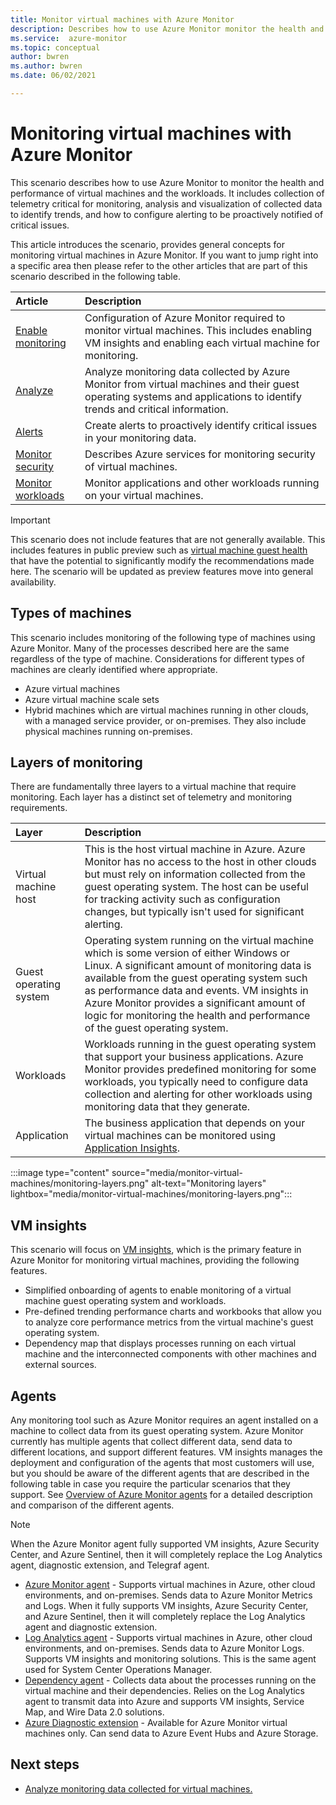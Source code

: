 ```yaml
---
title: Monitor virtual machines with Azure Monitor
description: Describes how to use Azure Monitor monitor the health and performance of  virtual machines and the workloads.
ms.service:  azure-monitor
ms.topic: conceptual
author: bwren
ms.author: bwren
ms.date: 06/02/2021

---
```


# Monitoring virtual machines with Azure Monitor
This scenario describes how to use Azure Monitor to monitor the health and performance of  virtual machines and the workloads. It includes collection of telemetry critical for monitoring, analysis and visualization of collected data to identify trends, and how to configure alerting to be proactively notified of critical issues.

This article introduces the scenario, provides general concepts for monitoring virtual machines in Azure Monitor. If you want to jump right into a specific area then please refer to the other articles that are part of this scenario described in the following table.

| Article | Description |
|:---|:---|
| [Enable monitoring](monitor-virtual-machine-configure.md) | Configuration of Azure Monitor required to monitor virtual machines. This includes enabling VM insights and enabling each virtual machine for monitoring.  |
| [Analyze](monitor-virtual-machine-analyze.md) | Analyze monitoring data collected by Azure Monitor from virtual machines and their guest operating systems and applications to identify trends and critical information. |
| [Alerts](monitor-virtual-machine-alerts.md)   | Create alerts to proactively identify critical issues in your monitoring data. |
| [Monitor security](monitor-virtual-machine-security.md) | Describes Azure services for monitoring security of virtual machines. |
| [Monitor workloads](monitor-virtual-machine-workloads.md) | Monitor applications and other workloads running on your virtual machines. |

> [!IMPORTANT]
> This scenario does not include features that are not generally available. This includes features in public preview such as [virtual machine guest health](vminsights-health-overview.md) that have the potential to significantly modify the recommendations made here. The scenario will be updated as preview features move into general availability.


## Types of machines
This scenario includes monitoring of the following type of machines using Azure Monitor. Many of the processes described here are the same regardless of the type of machine. Considerations for different types of machines are clearly identified where appropriate.

- Azure virtual machines
- Azure virtual machine scale sets
- Hybrid machines which are virtual machines running in other clouds, with a managed service provider, or on-premises. They also include physical machines running on-premises.

## Layers of monitoring
There are fundamentally three layers to a virtual machine that require monitoring. Each layer has a distinct set of telemetry and monitoring requirements. 


| Layer | Description |
|:---|:---|
| Virtual machine host | This is the host virtual machine in Azure. Azure Monitor has no access to the host in other clouds but must rely on information collected from the guest operating system. The host can be useful for tracking activity such as configuration changes, but typically isn't used for significant alerting. |
| Guest operating system | Operating system running on the virtual machine which is some version of either Windows or Linux. A significant amount of monitoring data is available from the guest operating system such as performance data and events. VM insights in Azure Monitor provides a significant amount of logic for monitoring the health and performance of the guest operating system. |
| Workloads | Workloads running in the guest operating system that support your business applications. Azure Monitor provides predefined monitoring for some workloads, you typically need to configure data collection and alerting for other workloads using monitoring data that they generate. |
| Application | The business application that depends on your virtual machines can be monitored using [Application Insights](../app/app-insights-overview.md). 


:::image type="content" source="media/monitor-virtual-machines/monitoring-layers.png" alt-text="Monitoring layers" lightbox="media/monitor-virtual-machines/monitoring-layers.png":::

## VM insights
This scenario will focus on [VM insights](../vm/vminsights-overview.md), which is the primary feature in Azure Monitor for monitoring virtual machines, providing the following features.

- Simplified onboarding of agents to enable monitoring of a virtual machine guest operating system and workloads. 
- Pre-defined trending performance charts and workbooks that allow you to analyze core performance metrics from the virtual machine's guest operating system.
- Dependency map that displays processes running on each virtual machine and the interconnected components with other machines and external sources.


## Agents
Any monitoring tool such as Azure Monitor requires an agent installed on a machine to collect data from its guest operating system. Azure Monitor currently has multiple agents that collect different data, send data to different locations, and support different features. VM insights manages the deployment and configuration of the agents that most customers will use, but you should be aware of the different agents that are described in the following table in case you require the particular scenarios that they support. See [Overview of Azure Monitor agents](../agents/agents-overview.md) for a detailed description and comparison of the different agents.

> [!NOTE]
> When the Azure Monitor agent fully supported VM insights, Azure Security Center, and Azure Sentinel, then it will completely replace the Log Analytics agent, diagnostic extension, and Telegraf agent.

- [Azure Monitor agent](../agents/agents-overview.md#log-analytics-agent) - Supports virtual machines in Azure, other cloud environments, and on-premises. Sends data to Azure Monitor Metrics and Logs. When it fully supports VM insights, Azure Security Center, and Azure Sentinel, then it will completely replace the Log Analytics agent and diagnostic extension.
- [Log Analytics agent](../agents/agents-overview.md#log-analytics-agent) - Supports virtual machines in Azure, other cloud environments, and on-premises. Sends data to Azure Monitor Logs. Supports VM insights and monitoring solutions. This is the same agent used for System Center Operations Manager.
- [Dependency agent](../agents/agents-overview.md#dependency-agent) - Collects data about the processes running on the virtual machine and their dependencies. Relies on the Log Analytics agent to transmit data into Azure and supports VM insights, Service Map, and Wire Data 2.0 solutions.
- [Azure Diagnostic extension](../agents/agents-overview.md#azure-diagnostics-extension) - Available for Azure Monitor virtual machines only. Can send data to Azure Event Hubs and Azure Storage.




## Next steps

* [Analyze monitoring data collected for virtual machines.](monitor-virtual-machine-analyze.md)
